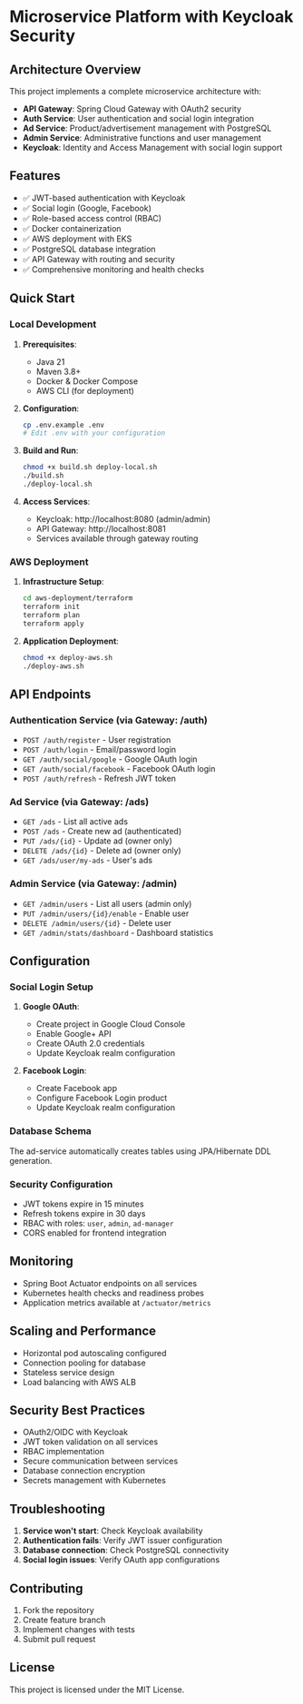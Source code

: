 # Microservice Platform with Keycloak Security

## Architecture Overview

This project implements a complete microservice architecture with:

- **API Gateway**: Spring Cloud Gateway with OAuth2 security
- **Auth Service**: User authentication and social login integration
- **Ad Service**: Product/advertisement management with PostgreSQL
- **Admin Service**: Administrative functions and user management
- **Keycloak**: Identity and Access Management with social login support

## Features

- ✅ JWT-based authentication with Keycloak
- ✅ Social login (Google, Facebook)
- ✅ Role-based access control (RBAC)
- ✅ Docker containerization
- ✅ AWS deployment with EKS
- ✅ PostgreSQL database integration
- ✅ API Gateway with routing and security
- ✅ Comprehensive monitoring and health checks

## Quick Start

### Local Development

1. **Prerequisites**:
    - Java 21
    - Maven 3.8+
    - Docker & Docker Compose
    - AWS CLI (for deployment)

2. **Configuration**:
   ```bash
   cp .env.example .env
   # Edit .env with your configuration
   ```

3. **Build and Run**:
   ```bash
   chmod +x build.sh deploy-local.sh
   ./build.sh
   ./deploy-local.sh
   ```

4. **Access Services**:
    - Keycloak: http://localhost:8080 (admin/admin)
    - API Gateway: http://localhost:8081
    - Services available through gateway routing

### AWS Deployment

1. **Infrastructure Setup**:
   ```bash
   cd aws-deployment/terraform
   terraform init
   terraform plan
   terraform apply
   ```

2. **Application Deployment**:
   ```bash
   chmod +x deploy-aws.sh
   ./deploy-aws.sh
   ```

## API Endpoints

### Authentication Service (via Gateway: /auth)
- `POST /auth/register` - User registration
- `POST /auth/login` - Email/password login
- `GET /auth/social/google` - Google OAuth login
- `GET /auth/social/facebook` - Facebook OAuth login
- `POST /auth/refresh` - Refresh JWT token

### Ad Service (via Gateway: /ads)
- `GET /ads` - List all active ads
- `POST /ads` - Create new ad (authenticated)
- `PUT /ads/{id}` - Update ad (owner only)
- `DELETE /ads/{id}` - Delete ad (owner only)
- `GET /ads/user/my-ads` - User's ads

### Admin Service (via Gateway: /admin)
- `GET /admin/users` - List all users (admin only)
- `PUT /admin/users/{id}/enable` - Enable user
- `DELETE /admin/users/{id}` - Delete user
- `GET /admin/stats/dashboard` - Dashboard statistics

## Configuration

### Social Login Setup

1. **Google OAuth**:
    - Create project in Google Cloud Console
    - Enable Google+ API
    - Create OAuth 2.0 credentials
    - Update Keycloak realm configuration

2. **Facebook Login**:
    - Create Facebook app
    - Configure Facebook Login product
    - Update Keycloak realm configuration

### Database Schema

The ad-service automatically creates tables using JPA/Hibernate DDL generation.

### Security Configuration

- JWT tokens expire in 15 minutes
- Refresh tokens expire in 30 days
- RBAC with roles: `user`, `admin`, `ad-manager`
- CORS enabled for frontend integration

## Monitoring

- Spring Boot Actuator endpoints on all services
- Kubernetes health checks and readiness probes
- Application metrics available at `/actuator/metrics`

## Scaling and Performance

- Horizontal pod autoscaling configured
- Connection pooling for database
- Stateless service design
- Load balancing with AWS ALB

## Security Best Practices

- OAuth2/OIDC with Keycloak
- JWT token validation on all services
- RBAC implementation
- Secure communication between services
- Database connection encryption
- Secrets management with Kubernetes

## Troubleshooting

1. **Service won't start**: Check Keycloak availability
2. **Authentication fails**: Verify JWT issuer configuration
3. **Database connection**: Check PostgreSQL connectivity
4. **Social login issues**: Verify OAuth app configurations

## Contributing

1. Fork the repository
2. Create feature branch
3. Implement changes with tests
4. Submit pull request

## License

This project is licensed under the MIT License.